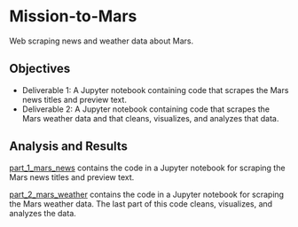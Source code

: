 # Mission-to-Mars
Web scraping news and weather data about Mars.

## Objectives
- Deliverable 1: A Jupyter notebook containing code that scrapes the Mars news titles and preview text.
- Deliverable 2: A Jupyter notebook containing code that scrapes the Mars weather data and that cleans, visualizes, and analyzes that data.

## Analysis and Results
[part_1_mars_news](https://github.com/MSF2141/Mission-to-Mars/blob/c263c04677d8cfc1c30d57b4c304c38e5fadbf2b/part_1_mars_news.ipynb) contains the code in a Jupyter notebook for scraping the Mars news titles and preview text. 

[part_2_mars_weather](https://github.com/MSF2141/Mission-to-Mars/blob/01361a2bbe9012eb91d68e3d402d32529f3c22bd/part_2_mars_weather.ipynb) contains the code in a Jupyter notebook for scraping the Mars weather data. The last part of this code cleans, visualizes, and analyzes the data.




